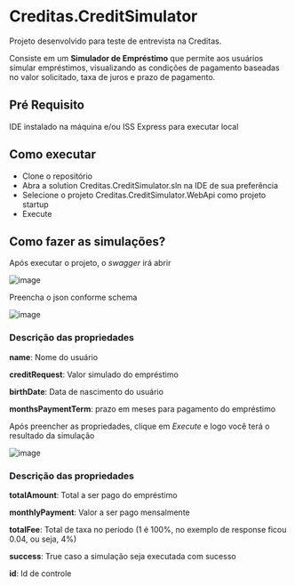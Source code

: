 # Creditas.CreditSimulator

Projeto desenvolvido para teste de entrevista na Creditas.

Consiste em um **Simulador de Empréstimo** que permite aos usuários simular empréstimos, visualizando as condições de pagamento baseadas no valor solicitado, taxa de juros e prazo de pagamento.

## Pré Requisito

IDE instalado na máquina e/ou ISS Express para executar local

## Como executar

- Clone o repositório
- Abra a solution Creditas.CreditSimulator.sln na IDE de sua preferência
- Selecione o projeto Creditas.CreditSimulator.WebApi como projeto startup
- Execute

## Como fazer as simulações?

Após executar o projeto, o *swagger* irá abrir

![image](https://github.com/user-attachments/assets/306cc4d0-5cd3-491b-aa6d-308feba7ade7)

Preencha o json conforme schema

![image](https://github.com/user-attachments/assets/92008613-3b5f-4ab7-8463-b97ff2f3cffc)

### Descrição das propriedades

**name**: Nome do usuário

**creditRequest**: Valor simulado do empréstimo

**birthDate**: Data de nascimento do usuário

**monthsPaymentTerm**: prazo em meses para pagamento do empréstimo

Após preencher as propriedades, clique em *Execute* e logo você terá o resultado da simulação

![image](https://github.com/user-attachments/assets/033ecf00-673f-42e0-8ff3-dd105366b56a)

### Descrição das propriedades

**totalAmount**: Total a ser pago do empréstimo

**monthlyPayment**: Valor a ser pago mensalmente

**totalFee**: Total de taxa no período (1 é 100%, no exemplo de response ficou 0.04, ou seja, 4%)

**success**: True caso a simulação seja executada com sucesso

**id**: Id de controle







